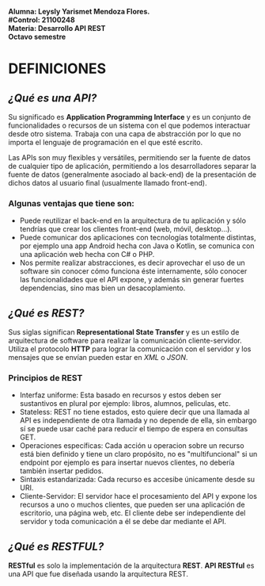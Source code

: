 **Alumna: Leysly Yarismet Mendoza Flores.**    
**#Control: 21100248**    
**Materia: Desarrollo API REST**   
**Octavo semestre**   
# DEFINICIONES
## *¿Qué es una API?* 
Su significado es **Application Programming Interface** y es un conjunto de funcionalidades o recursos 
de un sistema con el que podemos interactuar desde otro sistema. Trabaja con una capa de abstracción por lo que no importa el lenguaje de programación en el que esté escrito. 

Las APIs son muy flexibles y versátiles, permitiendo ser la fuente de datos de cualquier tipo de aplicación, permitiendo a los desarrolladores separar la fuente de datos (generalmente asociado al back-end) de la presentación de dichos datos al usuario final (usualmente llamado front-end). 

### Algunas ventajas que tiene son: 
* Puede reutilizar el back-end en la arquitectura de tu aplicación y sólo tendrías que crear los clientes front-end (web, móvil, desktop...).
* Puede comunicar dos aplicaciones con tecnologías totalmente distintas, por ejemplo una app Android hecha con Java o Kotlin, se comunica con una aplicación web hecha con C# o PHP.
* Nos permite realizar abstracciones, es decir aprovechar el uso de un software sin conocer cómo funciona éste internamente, sólo conocer las funcionalidades que el API expone, y además sin generar fuertes dependencias, sino mas bien un desacoplamiento.
## *¿Qué es REST?*
Sus siglas significan **Representational State Transfer** y es un estilo de arquitectura de software para realizar la comunicación cliente-servidor. Utiliza el protocolo **HTTP** para lograr la comunicación con el servidor y los mensajes que se envían pueden estar en *XML* o *JSON*. 

### Principios de REST 
* Interfaz uniforme: Esta basado en recursos y estos deben ser sustantivos en plural por ejemplo: libros, alumnos, peliculas, etc.
* Stateless: REST no tiene estados, esto quiere decir que una llamada al API es independiente de otra llamada y no depende de ella, sin embargo sí se puede usar caché para reducir el tiempo de espera en consultas GET.
* Operaciones específicas: Cada acción u operacion sobre un recurso está bien definido y tiene un claro propósito, no es "multifuncional" si un endpoint por ejemplo es para insertar nuevos clientes, no debería también insertar pedidos.
* Sintaxis estandarizada: Cada recurso es accesibe únicamente desde su URI.
* Cliente-Servidor: El servidor hace el procesamiento del API y expone los recursos a uno o muchos clientes, que pueden ser una aplicación de escritorio, una página web, etc. El cliente debe ser independiente del servidor y toda comunicación a él se debe dar mediante el API. 

## *¿Qué es RESTFUL?* 
**RESTful** es solo la implementación de la arquitectura **REST**. 
**API RESTful** es una API que fue diseñada usando la arquitectura REST. 
